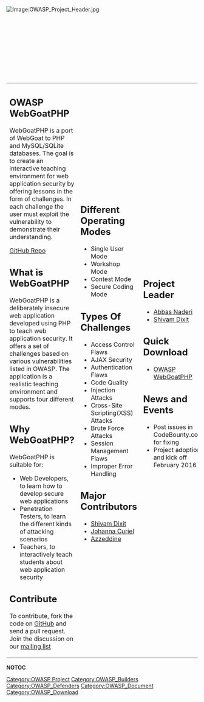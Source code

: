 <div style="width:100%;height:200px;border:0,margin:0;overflow: hidden;">

![Image:OWASP_Project_Header.jpg](OWASP_Project_Header.jpg
"Image:OWASP_Project_Header.jpg")

</div>

<table>
<tbody>
<tr class="odd">
<td><h2 id="owasp_webgoatphp">OWASP WebGoatPHP</h2>
<p>WebGoatPHP is a port of WebGoat to PHP and MySQL/SQLite databases. The goal is to create an interactive teaching environment for web application security by offering lessons in the form of challenges. In each challenge the user must exploit the vulnerability to demonstrate their understanding.</p>
<p><a href="https://github.com/OWASP/OWASPWebGoatPHP">GitHub Repo</a></p>
<h2 id="what_is_webgoatphp">What is WebGoatPHP</h2>
<p>WebGoatPHP is a deliberately insecure web application developed using PHP to teach web application security. It offers a set of challenges based on various vulnerabilities listed in OWASP. The application is a realistic teaching environment and supports four different modes.</p>
<h2 id="why_webgoatphp">Why WebGoatPHP?</h2>
<p>WebGoatPHP is suitable for:</p>
<ul>
<li>Web Developers, to learn how to develop secure web applications</li>
<li>Penetration Testers, to learn the different kinds of attacking scenarios</li>
<li>Teachers, to interactively teach students about web application security</li>
</ul>
<h2 id="contribute">Contribute</h2>
<p>To contribute, fork the code on <a href="https://github.com/shivamdixit/WebGoatPHP">GitHub</a> and send a pull request. Join the discussion on our <a href="https://lists.owasp.org/mailman/listinfo/owasp_webgoatphp">mailing list</a></p></td>
<td><h2 id="different_operating_modes">Different Operating Modes</h2>
<ul>
<li>Single User Mode</li>
<li>Workshop Mode</li>
<li>Contest Mode</li>
<li>Secure Coding Mode</li>
</ul>
<h2 id="types_of_challenges">Types Of Challenges</h2>
<ul>
<li>Access Control Flaws</li>
<li>AJAX Security</li>
<li>Authentication Flaws</li>
<li>Code Quality</li>
<li>Injection Attacks</li>
<li>Cross-Site Scripting(XSS) Attacks</li>
<li>Brute Force Attacks</li>
<li>Session Management Flaws</li>
<li>Improper Error Handling</li>
</ul>
<h2 id="major_contributors">Major Contributors</h2>
<ul>
<li><a href="User:Shivam_Dixit" title="wikilink">Shivam Dixit</a></li>
<li><a href="User:Johanna_Curiel" title="wikilink">Johanna Curiel</a></li>
<li><a href="User:Azzeddine_RAMRAMI" title="wikilink">Azzeddine</a></li>
</ul></td>
<td><h2 id="project_leader">Project Leader</h2>
<ul>
<li><a href="User:Abbas_Naderi" title="wikilink">Abbas Naderi</a></li>
<li><a href="User:Shivam_Dixit" title="wikilink">Shivam Dixit</a></li>
</ul>
<h2 id="quick_download">Quick Download</h2>
<ul>
<li><a href="https://github.com/shivamdixit/WebGoatPHP/archive/master.zip">OWASP WebGoatPHP</a></li>
</ul>
<h2 id="news_and_events">News and Events</h2>
<ul>
<li>Post issues in CodeBounty.com for fixing</li>
<li>Project adoption and kick off February 2016</li>
</ul></td>
</tr>
</tbody>
</table>

__NOTOC__ <headertabs />

[Category:OWASP Project](Category:OWASP_Project "wikilink")
[Category:OWASP_Builders](Category:OWASP_Builders "wikilink")
[Category:OWASP_Defenders](Category:OWASP_Defenders "wikilink")
[Category:OWASP_Document](Category:OWASP_Document "wikilink")
[Category:OWASP_Download](Category:OWASP_Download "wikilink")